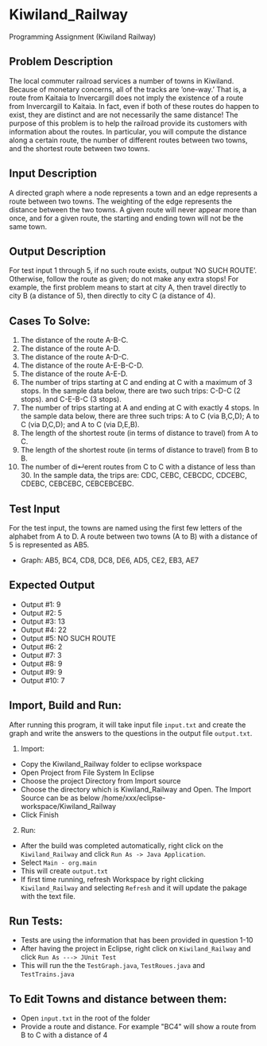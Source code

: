 # Kiwiland_Railway
Programming Assignment (Kiwiland Railway)

## Problem Description
The local commuter railroad services a number of towns in Kiwiland. Because of monetary concerns, all
of the tracks are ’one-way.’ That is, a route from Kaitaia to Invercargill does not imply the existence of
a route from Invercargill to Kaitaia. In fact, even if both of these routes do happen to exist, they are
distinct and are not necessarily the same distance!
The purpose of this problem is to help the railroad provide its customers with information about the
routes. In particular, you will compute the distance along a certain route, the number of different routes
between two towns, and the shortest route between two towns.


## Input Description
A directed graph where a node represents a town and an edge represents a route between two towns. The
weighting of the edge represents the distance between the two towns. A given route will never appear
more than once, and for a given route, the starting and ending town will not be the same town.

## Output Description
For test input 1 through 5, if no such route exists, output ’NO SUCH ROUTE’. Otherwise, follow the
route as given; do not make any extra stops! For example, the first problem means to start at city A,
then travel directly to city B (a distance of 5), then directly to city C (a distance of 4).

## Cases To Solve:
1. The distance of the route A-B-C.
2. The distance of the route A-D.
3. The distance of the route A-D-C.
4. The distance of the route A-E-B-C-D.
5. The distance of the route A-E-D.
6. The number of trips starting at C and ending at C with a maximum of 3 stops. In the sample data below, there are two such trips: C-D-C (2 stops). and C-E-B-C (3 stops).
7. The number of trips starting at A and ending at C with exactly 4 stops. In the sample data below, there are three such trips: A to C (via B,C,D); A to C (via D,C,D); and A to C (via D,E,B).
8. The length of the shortest route (in terms of distance to travel) from A to C.
9. The length of the shortest route (in terms of distance to travel) from B to B.
10. The number of di↵erent routes from C to C with a distance of less than 30. In the sample data, the trips are: CDC, CEBC, CEBCDC, CDCEBC, CDEBC, CEBCEBC, CEBCEBCEBC.

## Test Input
For the test input, the towns are named using the first few letters of the alphabet from A to D. A route between two towns (A to B) with a distance of 5 is represented as AB5.
- Graph: AB5, BC4, CD8, DC8, DE6, AD5, CE2, EB3, AE7

## Expected Output
* Output #1: 9
* Output #2: 5
* Output #3: 13
* Output #4: 22
* Output #5: NO SUCH ROUTE
* Output #6: 2
* Output #7: 3
* Output #8: 9
* Output #9: 9
* Output #10: 7

## Import, Build and Run:

After running this program, it will take input file ``input.txt`` and create the graph and write the answers to the questions in the output file ``output.txt``.
1) Import:
* Copy the Kiwiland_Railway folder to eclipse workspace
* Open Project from File System In Eclipse
* Choose the project Directory from Import source
* Choose the directory which is Kiwiland_Railway and Open. The Import Source can be as below /home/xxx/eclipse-workspace/Kiwiland_Railway
* Click Finish

2) Run:
* After the build was completed automatically, right click on the `Kiwiland_Railway` and click `Run As -> Java Application`.
* Select `Main - org.main`
* This will create `output.txt`
* If first time running, refresh Workspace by right clicking `Kiwiland_Railway` and selecting `Refresh` and it will update the pakage with the text file.

## Run Tests: 
* Tests are using the information that has been provided in question 1-10 
* After having the project in Eclipse, right click on `Kiwiland_Railway` and click `Run As ---> JUnit Test`
* This will run the the `TestGraph.java`, `TestRoues.java` and `TestTrains.java`

## To Edit Towns and distance between them:
* Open `input.txt` in the root of the folder
* Provide a route and distance. For example "BC4" will show a route from B to C with a distance of 4
